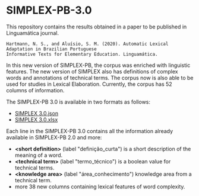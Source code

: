# SIMPLEX-PB-3.0

This repository contains the results obtained in a paper to be published in Linguamática journal.

```
Hartmann, N. S., and Aluísio, S. M. (2020). Automatic Lexical Adaptation in Brazilian Portuguese
Informative Texts for Elementary Education. Linguamática.
```

In this new version of SIMPLEX-PB, the corpus was enriched with linguistic features. The new version of SIMPLEX also has definitions of complex words and annotations of technical terms. The corpus now is also able to be used for studies in Lexical Elaboration. Currently, the corpus has 52 columns of information.

The SIMPLEX-PB 3.0 is available in two formats as follows:

* [SIMPLEX 3.0.json](https://drive.google.com/open?id=12NVKwiw8mvvm685NZRpzrDCUudemEmM6)
* [SIMPLEX 3.0.xlsx](https://drive.google.com/open?id=11Z5PlpKorAkqulg6PWtKjm5t4K6vBjMK)

Each line in the SIMPLEX-PB 3.0 contains all the information already available in SIMPLEX-PB 2.0 and more:

* **\<short definition\>** (label "definição_curta") is a short description of the meaning of a word.
* **\<technical term\>** (label "termo_técnico") is a boolean value for technical terms.
* **\<knowledge area\>** (label "área_conhecimento") knowledge area from a technical term.
* more 38 new columns containing lexical features of word complexity.

